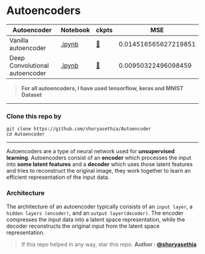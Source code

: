 # Autoencoders

| Autoencoder | Notebook | ckpts | MSE |
|-------------|----------|----------------------|-----|
|Vanilla autoencoder|[.ipynb](https://github.com/shoryasethia/Autoencoder/blob/main/VanillaAutoEncoder.ipynb)|[🔗](https://github.com/shoryasethia/Autoencoder/tree/main/checkpoints/VanillaAutoEncoder)|0.014516565627219851|
|Deep Convolutional autoencoder|[.ipynb](https://github.com/shoryasethia/Autoencoder/blob/main/DCAutoEncoder.ipynb)|[🔗](https://github.com/shoryasethia/Autoencoder/tree/main/checkpoints/DCAutoEncoder)|0.00950322496098459|

> **For all autoencoders, I have used tensorflow, keras and MNIST Dataset**
_________________________________________________________________________________________________________________________________________________

### Clone this repo by
```
git clone https://github.com/shoryasethia/Autoencoder
cd Autoencoder
```
_________________________________________________________________________________________________________________________________________________
Autoencoders are a type of neural network used for **unsupervised learning**. Autoencoders consist of an **encoder** which processes the input into **some latent features** and a **decoder** which uses those latent features and tries to reconstruct the original image, they work together to learn an efficient representation of the input data.

### Architecture

The architecture of an autoencoder typically consists of an `input layer`, a `hidden layers (encoder)`, and an `output layer(decoder)`. The encoder compresses the input data into a latent space representation, while the decoder reconstructs the original input from the latent space representation.

> If this repo helped in any way, star this repo.
**Author : [@shoryasethia](https://github.com/shoryasethia)**
